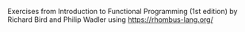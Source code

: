 Exercises from Introduction to Functional Programming (1st edition) by Richard Bird and Philip Wadler using https://rhombus-lang.org/
